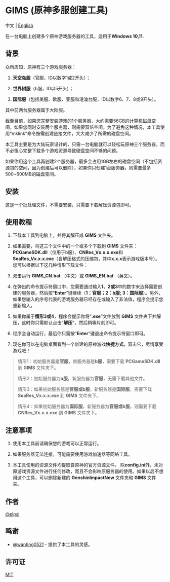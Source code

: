 # GIMS (原神多服创建工具)

中文 | [English](https://github.com/ELPSI/GIMS/blob/main/docs/README_EN.md)

在一台电脑上创建多个原神游戏服务器的工具，适用于**Windows 10,11**.

## 背景
  众所周知，原神有三个游戏服务器：

1. **天空岛服**（官服，ID以数字1或2开头）；

2. **世界树服**（b服，ID以5开头）；

3. **国际服**（包括美服、欧服、亚服和港澳台服，ID以数字6、7、8或9开头）。

其中前两台服务器属于大陆服。

截至目前，如果您完整安装游戏的1个服务器，大约需要56GB的计算机磁盘空间，如果您同时安装两个服务器，则需要双倍空间。为了避免这种情况，本工具使用“mklink”命令按需创建链接文件，大大减少了所需的磁盘空间。

本工具主要是为大陆玩家设计的，只需一台电脑就可以轻松玩原神三个服务器，而不必担心完整下载多个游戏资源导致硬盘空间不够的问题。

如果你用这个工具再创建2个服务器，最多会占用1GB左右的磁盘空间（不包括资源包的空间，因为创建后可以删除），如果你只创建1台服务器，则需要最多500~600MB的磁盘空间。

## 安装
这是一个批处理文件，不需要安装，只需要下载解压资源包即可。

## 使用教程
1. 下载本工具到电脑上，并将其解压成 **GIMS** 文件夹。

2. 如果需要，将这三个文件中的一个或多个下载到 **GIMS** 文件夹：**PCGameSDK.dll**（仅用于b服）、**CNRes_Vx.x.x.exe**和 **SeaRes_Vx.x.x.exe**（自解压格式的压缩包，其中**x.x.x**表示游戏版本号）。 您可以根据以下这几种情形下载文件：

3. 双击运行 **GIMS_CN.bat** （中文）或 **GIMS_EN.bat** （英文）。

4. 在弹出的命令提示符窗口中，您需要通过输入**1、2或3**中的数字来选择需要创建的服务器，然后按“**Enter**”键继续（**1：官服；2：b服; 3：国际服**）。另外，如果您输入的序号代表的游戏服务器已经存在或输入了非法值，程序会提示您重新输入。

5. 如果你属于**情形3或4**，程序会提示你将“**.exe**”文件放到 **GIMS** 文件夹下并解压，这时你只需默认点击“**解压**”，然后稍等片刻即可。

6. 程序会自动运行，最后你只需按“**Enter**”键退出命令提示符窗口即可。

7. 现在你可以在电脑桌面看到一个新建的原神游戏**快捷方式**，双击它，尽情享受游戏吧！

> 情形1：初始服务器是**官服**，新服务器是**b服**，需要下载 **PCGameSDK.dll** 到 **GIMS** 文件夹下。
>
> 情形2：初始服务器为**b服**，新服务器为**官服**，无需下载其他文件。
>
> 情形3：如果初始服务器是**官服或b服**，新服务器是**国际服**，需要下载 **SeaRes_Vx.x.x.exe** 到 **GIMS** 文件夹下。
>
> 情形4：如果初始服务器为**国际服**，新服务器为**官服或b服**，则需要下载 **CNRes_Vx.x.x.exe** 到 **GIMS** 文件夹下。

## 注意事项
1. 使用本工具前请确保您的游戏可以正常运行。

2. 如果服务器无法连接，可能需要使用游戏加速器等网络工具。

3. 本工具使用的资源文件均提取自原神的官方资源文件。 除**config.ini**外，未对原游戏资源文件进行任何修改，而且不会影响原服务器的使用。如果以后不想用这个工具，可以删除新建的 **GenshinImpactNew** 文件夹和 **GIMS** 文件夹。

## 作者
[@elpsi](https://github.com/ELPSI)

## 鸣谢
- [@wanting0521](https://github.com/wanting0521) - 提供了本工具的灵感。

## 许可证
[MIT](https://github.com/ELPSI/blob/master/LICENSE)